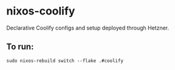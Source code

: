 # nixos-coolify

Declarative Coolify configs and setup deployed through Hetzner.

## To run:

```
sudo nixos-rebuild switch --flake .#coolify
```
